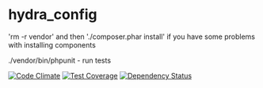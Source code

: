 hydra_config
============
'rm -r vendor' and then './composer.phar install' if you have some problems with installing components

./vendor/bin/phpunit - run tests

[![Code Climate](https://codeclimate.com/github/nychka/hydra_config/badges/gpa.svg)](https://codeclimate.com/github/nychka/hydra_config)
[![Test Coverage](https://codeclimate.com/github/nychka/hydra_config/badges/coverage.svg)](https://codeclimate.com/github/nychka/hydra_config)
[![Dependency Status](https://www.versioneye.com/user/projects/5466131cf8a4aebb040000f5/badge.svg?style=flat)](https://www.versioneye.com/user/projects/5466131cf8a4aebb040000f5)
